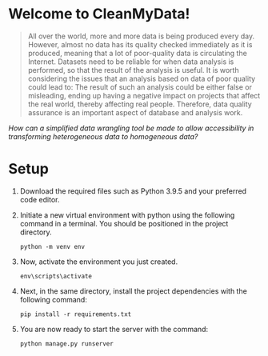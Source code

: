 
# Welcome to CleanMyData!

> All over the world, more and more data is being produced every day.
> However, almost no data has its quality checked immediately as it is
> produced, meaning that a lot of poor-quality data is circulating the
> Internet. Datasets need to be reliable for when data analysis is
> performed, so that the result of the analysis is useful. It is worth
> considering the issues that an analysis based on data of poor quality
> could lead to: The result of such an analysis could be either false or
> misleading, ending up having a negative impact on projects that affect
> the real world, thereby affecting real people. Therefore, data quality
> assurance is an important aspect of database and analysis work.

*How can a simplified data wrangling tool be made to allow accessibility in transforming heterogeneous data to homogeneous data?*


# Setup

1. Download the required files such as Python 3.9.5 and your preferred
    code editor.
    
2. Initiate a new virtual environment with python using the following command in a terminal. You should be positioned in the project directory.
	```
	python -m venv env
	```
	
3. Now, activate the environment you just created.
	```
	env\scripts\activate
	```

4. Next, in the same directory, install the project dependencies with the following command:
	```
	pip install -r requirements.txt
	```

5. You are now ready to start the server with the command:
	```
	python manage.py runserver
	```
